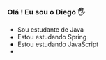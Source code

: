 ### Olá ! Eu sou o Diego  🖐️

- Sou estudante de  Java
- Estou estudando Spring
- Estou estudando JavaScript
- 
